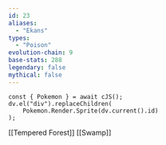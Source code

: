 ```yaml
---
id: 23
aliases:
  - "Ekans"
types:
  - "Poison"
evolution-chain: 9
base-stats: 288
legendary: false
mythical: false
---
```

```dataviewjs
const { Pokemon } = await cJS();
dv.el("div").replaceChildren(
	Pokemon.Render.Sprite(dv.current().id)
);
```

[[Tempered Forest]] [[Swamp]]
